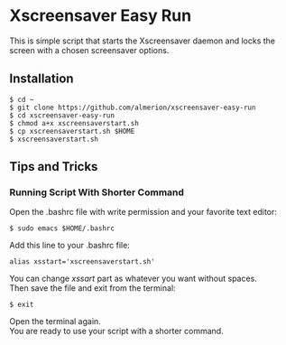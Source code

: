 # Xscreensaver Easy Run

This is simple script that starts the Xscreensaver daemon and locks the screen with a chosen screensaver options.

## Installation

```
$ cd ~
$ git clone https://github.com/almerion/xscreensaver-easy-run
$ cd xscreensaver-easy-run
$ chmod a+x xscreensaverstart.sh
$ cp xscreensaverstart.sh $HOME
$ xscreensaverstart.sh
```
## Tips and Tricks

### Running Script With Shorter Command

Open the .bashrc file with write permission and your favorite text editor:

`$ sudo emacs $HOME/.bashrc`

Add this line to your .bashrc file:

`alias xsstart='xscreensaverstart.sh'`

You can change *xssart* part as whatever you want without spaces. <br />
Then save the file and exit from the terminal: <br />

`$ exit`

Open the terminal again. <br />
You are ready to use your script with a shorter command.







